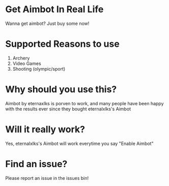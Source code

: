 # Get Aimbot In Real Life
Wanna get aimbot? Just buy some now!
# Supported Reasons to use
1. Archery
2. Video Games
3. Shooting (olympic/sport)
# Why should you use this?
Aimbot by eternaxlks is porven to work, and many people have been happy with the results ever since they bought eternalxlks's Aimbot
# Will it really work?
Yes, eternalxlks's Aimbot will work everytime you say "Enable Aimbot"
# Find an issue?
Please report an issue in the issues bin!
